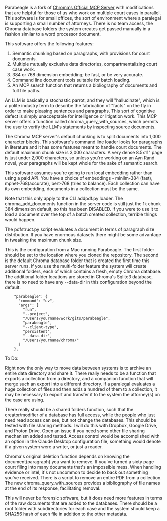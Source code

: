 Parabeagle is a fork of [Chroma's Official MCP Server](https://github.com/chroma-core/chroma-mcp/) with modifications that are helpful for those of us who work on multiple court cases in parallel. This software is for small offices, the sort of environment where a paralegal is supporting a small number of attorneys. There is no team access, the Chroma database folders the system creates get passed manually in a fashion similar to a word processor document.

This software offers the following features:

1. Semantic chunking based on paragraphs, with provisions for court documents.
2. Multiple mutually exclusive data directories, compartmentalizing court case work.
3. 384 or 768 dimension embedding; be fast, or be very accurate.
4. Command line document tools suitable for batch loading.
5. An MCP search function that returns a bibliography of documents and full file paths.

An LLM is basically a stochastic parrot, and they will "hallucinate", which is a polite industry term to describe the fabrication of "facts" on the fly in order to make pleasing sentences and paragraphs. This sort of cognitive defect is simply unacceptable for intelligence or litigation work. This MCP server offers a function called chroma_query_with_sources, which permits the user to verify the LLM's statements by inspecting source documents. 


The Chroma MCP server's default chunking is to split documents into 1,000 character blocks. This software's command line loader looks for paragraphs in literature and it has some features meant to handle court documents. The default maximum chunk size is 3,000 characters. A very dense 8.5x11" page is just under 2,000 characters, so unless you're working on an Ayn Rand novel, your paragraphs will be kept whole for the sake of semantic search.


This software assumes you're going to run local embedding rather than using a paid API. You have a choice of embeddings - minilm-384 (fast), mpnet-768(accurate), bert-768 (tries to balance). Each collection can have its own embedding, documents in a collection must be the same. 

Note that this only apply to the CLI addpdf.py loader. The chroma_add_documents function in the server code is still just the 1k chunk 384 dimension default, so this has been DISABLED. If you were to use it to load a document over the top of a batch created collection, terrible things would happen.

The pdfstruct.py script evaluates a document in terms of paragraph size distribution. If you have enormous datasets there might be some advantage in tweaking the maximum chunk size.

This is the configuration from a Mac running Parabeagle. The first folder should be set to the location where you cloned the repository. The second is the default Chroma database folder that is created the first time this server runs. If you use the multi-folder feature the system will create additional folders, each of which contains a fresh, empty Chroma database. The additional folder locations are stored in Chroma's Sqlite3 database, there is no need to have any --data-dir in this configuration beyond the default.
```
    "parabeagle": {
      "command": "uv",
      "args": [
        "run",
        "--project",
        "/Users/yourname/work/gits/parabeagle",
        "parabeagle",
        "--client-type",
        "persistent",
        "--data-dir",
        "/Users/yourname/chroma/"
      ]
    },
```

To Do:

Right now the only way to move data between systems is to archive an entire data directory and share it. There really needs to be a function that exports a collection from a directory, and a companion function that will merge such an export into a different directory. If a paralegal evaluates a huge collection of files and then adds a hundred of them to a collection, it may be necessary to export and transfer it to the system the attorney(s) on the case are using.

There really should be a shared folders function, such that the creator/modifier of a database has full access, while the people who just need read access can see, but not change the databases. This should be tested with file sharing methods. I will do this with Dropbox, Google Drive, and Proton Drive. Open an issue if you need some other file sharing mechanism added and tested. Access control would be accomplished with an option in the Claude Desktop configuration file, something would denote if a given system were a writer, or just a reader.

Chroma's original deletion function depends on knowing the document(paragraph) you want to remove. If you've turned a sixty page court filing into many documents that's an impossible mess. When handling evidence or intel, it's not uncommon to decide to back out something you've received. There is a script to remove an entire PDF from a collection. The new chroma_query_with_sources provides a bibliography of file names at the end of its response, facilitating removal.

This will never be forensic software, but it does need more features in terms of the raw documents that are added to the databases. There should be a root folder with subdirectories for each case and the system should keep a SHA256 hash of each file in addition to the other metadata.